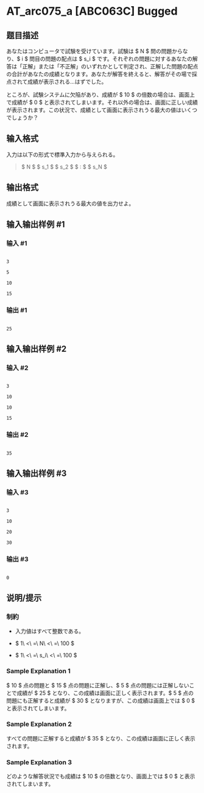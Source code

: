 # AT_arc075_a [ABC063C] Bugged

## 题目描述

[problemUrl]: https://atcoder.jp/contests/abc063/tasks/arc075_a

あなたはコンピュータで試験を受けています。試験は $ N $ 問の問題からなり、$ i $ 問目の問題の配点は $ s_i $ です。それぞれの問題に対するあなたの解答は「正解」または「不正解」のいずれかとして判定され、正解した問題の配点の合計があなたの成績となります。あなたが解答を終えると、解答がその場で採点されて成績が表示される…はずでした。

ところが、試験システムに欠陥があり、成績が $ 10 $ の倍数の場合は、画面上で成績が $ 0 $ と表示されてしまいます。それ以外の場合は、画面に正しい成績が表示されます。この状況で、成績として画面に表示されうる最大の値はいくつでしょうか？

## 输入格式

入力は以下の形式で標準入力から与えられる。

> $ N $ $ s_1 $ $ s_2 $ $ : $ $ s_N $

## 输出格式

成績として画面に表示されうる最大の値を出力せよ。

## 输入输出样例 #1

### 输入 #1

```
3
5
10
15
```

### 输出 #1

```
25
```

## 输入输出样例 #2

### 输入 #2

```
3
10
10
15
```

### 输出 #2

```
35
```

## 输入输出样例 #3

### 输入 #3

```
3
10
20
30
```

### 输出 #3

```
0
```

## 说明/提示

### 制約

- 入力値はすべて整数である。
- $ 1\ <\ =\ N\ <\ =\ 100 $
- $ 1\ <\ =\ s_i\ <\ =\ 100 $

### Sample Explanation 1

$ 10 $ 点の問題と $ 15 $ 点の問題に正解し、$ 5 $ 点の問題には正解しないことで成績が $ 25 $ となり、この成績は画面に正しく表示されます。$ 5 $ 点の問題にも正解すると成績が $ 30 $ となりますが、この成績は画面上では $ 0 $ と表示されてしまいます。

### Sample Explanation 2

すべての問題に正解すると成績が $ 35 $ となり、この成績は画面に正しく表示されます。

### Sample Explanation 3

どのような解答状況でも成績は $ 10 $ の倍数となり、画面上では $ 0 $ と表示されてしまいます。